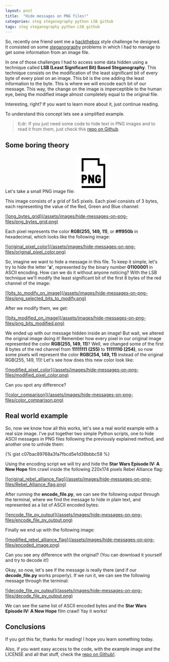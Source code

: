 ```yaml
---
layout: post
title:  "Hide messages on PNG files!"
categories: steg steganography python LSB github
tags: steg steganography python LSB github
---
```


So, recently one friend sent me a [hackthebox](https://www.hackthebox.eu/) style challenge he designed.
It consisted on some [steganography](https://en.wikipedia.org/wiki/Steganography) problems in which I had
to manage to get some information from an image file.

In one of those challenges I had to access some data hidden using a technique called **LSB (Least Significant Bit) Based 
Steganography**. This technique consists on the modification of the least significant bit of every byte of every pixel on an image.
This bit is the one adding the least information to the byte. This is where we will encode each bit of our message. This way, the
change on the image is imperceptible to the human eye, being the modified image almost completely equal to the original
file.

Interesting, right? If you want to learn more about it, just continue reading.

To understand this concept lets see a simplified example. 

> tl;dr: If you just need some code to hide text in PNG images and to read it from them, just check this 
>[repo on Github](https://github.com/manglaneso/LSB-encode-decode).

## Some boring theory
Let's take a small PNG image file:
<a href="/assets/images/hide-messages-on-png-files/png_file.png">
![png_file](/assets/images/hide-messages-on-png-files/png_file.png)
</a> 

This image consists of a grid of 5x5 pixels. Each pixel consists of 3 bytes, each representing the value of the 
Red, Green and Blue channel:

<a href="/assets/images/hide-messages-on-png-files/png_bytes_grid.png">
![png_bytes_grid](/assets/images/hide-messages-on-png-files/png_bytes_grid.png) 
</a> 

 
Each pixel represents the color **RGB(255, 149, 11)**, or **#ff950b** in hexadecimal, which looks like the following image:

<a href="/assets/images/hide-messages-on-png-files/original_pixel_color.png">
![original_pixel_color](/assets/images/hide-messages-on-png-files/original_pixel_color.png) 
</a> 


So, imagine we want to hide a message in this file. To keep it simple, let's try to hide the letter **'a'**, 
represented by the binary number **01100001** in ASCII encoding. How can we do it without anyone noticing? With the
LSB technique we'll modify the least significant bit of the first 8 bytes of the red channel of the image:

<a href="/assets/images/hide-messages-on-png-files/png_selected_bits_to_modify.png">
![bits_to_modify_on_image](/assets/images/hide-messages-on-png-files/png_selected_bits_to_modify.png) 
</a> 

After we modify them, we get:

<a href="/assets/images/hide-messages-on-png-files/png_bits_modified.png">
![bits_modified_on_image](/assets/images/hide-messages-on-png-files/png_bits_modified.png) 
</a> 

We ended up with our message hidden inside an image! But wait, we altered the original image doing it! Remember how
every pixel in our original image represented the color **RGB(255, 149, 11)**? Well, we changed some of the first 8 bytes of
the red channel from **11111111 (255)** to **11111110 (254)**, so now some pixels will represent the color 
**RGB(254, 149, 11)** instead of the original RGB(255, 149, 11)! Let's see how does this new color look like:

<a href="/assets/images/hide-messages-on-png-files/modified_pixel_color.png">
![modified_pixel_color](/assets/images/hide-messages-on-png-files/modified_pixel_color.png) 
</a> 


Can you spot any difference?

<a href="/assets/images/hide-messages-on-png-files/color_comparison.png">
![color_comparison](/assets/images/hide-messages-on-png-files/color_comparison.png) 
</a> 

## Real world example

So, now we know how all this works, let's see a real world example with a real size image. I've put together two simple
Python scripts, one to hide ASCII messages in PNG files following the previously explained method, and another one to 
unhide them:

{% gist c07bac89768a3fa7fbcd5e1d36bbbc58 %}

Using the encoding script we will try and hide the **Star Wars Episode IV: A New Hope** film crawl inside the following
220x174 pixels Rebel Alliance flag:

<a href="/assets/images/hide-messages-on-png-files/Rebel_Alliance_flag.png">
![original_rebel_alliance_flag](/assets/images/hide-messages-on-png-files/Rebel_Alliance_flag.png)
</a> 

After running the **encode_file.py**, we can see the following output through the terminal, where we find the message
to hide in plain text, and represented as a list of ASCII encoded bytes:

<a href="/assets/images/hide-messages-on-png-files/encode_file_py_output.png">
![encode_file_py_output](/assets/images/hide-messages-on-png-files/encode_file_py_output.png)
</a> 

Finally we end up with the following image:

<a href="/assets/images/hide-messages-on-png-files/encoded_image.png">
![modified_rebel_alliance_flag](/assets/images/hide-messages-on-png-files/encoded_image.png)
</a> 

Can you see any difference with the original? (You can download it yourself and try to decode it!)

Okay, so now, let's see if the message is really there (and if our **decode_file.py** works properly). If we run
it, we can see the following message through the terminal:

<a href="/assets/images/hide-messages-on-png-files/decode_file_py_output.png">
![decode_file_py_output](/assets/images/hide-messages-on-png-files/decode_file_py_output.png)
</a> 

We can see the same list of ASCII encoded bytes and the **Star Wars Episode IV: A New Hope** film crawl! Yay it works!

## Conclusions

If you got this far, thanks for reading! I hope you learn something today.

Also, if you want easy access to the code, with the example image and the LICENSE and all that stuff, check the 
[repo on Github!](https://github.com/manglaneso/LSB-encode-decode). 
